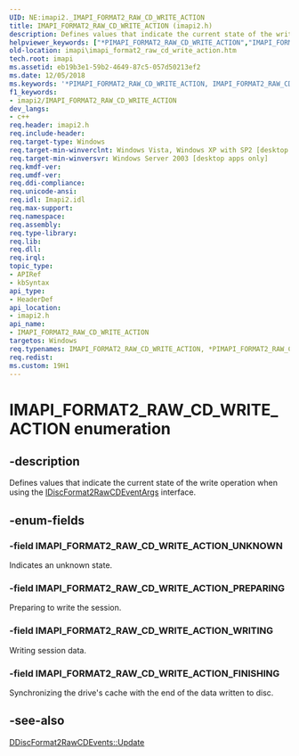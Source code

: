 ```yaml
---
UID: NE:imapi2._IMAPI_FORMAT2_RAW_CD_WRITE_ACTION
title: IMAPI_FORMAT2_RAW_CD_WRITE_ACTION (imapi2.h)
description: Defines values that indicate the current state of the write operation when using the IDiscFormat2RawCDEventArgs interface.
helpviewer_keywords: ["*PIMAPI_FORMAT2_RAW_CD_WRITE_ACTION","IMAPI_FORMAT2_RAW_CD_WRITE_ACTION","IMAPI_FORMAT2_RAW_CD_WRITE_ACTION enumeration [IMAPI]","IMAPI_FORMAT2_RAW_CD_WRITE_ACTION_FINISHING","IMAPI_FORMAT2_RAW_CD_WRITE_ACTION_PREPARING","IMAPI_FORMAT2_RAW_CD_WRITE_ACTION_UNKNOWN","IMAPI_FORMAT2_RAW_CD_WRITE_ACTION_WRITING","PIMAPI_FORMAT2_RAW_CD_WRITE_ACTION","PIMAPI_FORMAT2_RAW_CD_WRITE_ACTION enumeration pointer [IMAPI]","imapi.imapi_format2_raw_cd_write_action","imapi2/IMAPI_FORMAT2_RAW_CD_WRITE_ACTION","imapi2/IMAPI_FORMAT2_RAW_CD_WRITE_ACTION_FINISHING","imapi2/IMAPI_FORMAT2_RAW_CD_WRITE_ACTION_PREPARING","imapi2/IMAPI_FORMAT2_RAW_CD_WRITE_ACTION_UNKNOWN","imapi2/IMAPI_FORMAT2_RAW_CD_WRITE_ACTION_WRITING","imapi2/PIMAPI_FORMAT2_RAW_CD_WRITE_ACTION"]
old-location: imapi\imapi_format2_raw_cd_write_action.htm
tech.root: imapi
ms.assetid: eb19b3e1-59b2-4649-87c5-057d50213ef2
ms.date: 12/05/2018
ms.keywords: '*PIMAPI_FORMAT2_RAW_CD_WRITE_ACTION, IMAPI_FORMAT2_RAW_CD_WRITE_ACTION, IMAPI_FORMAT2_RAW_CD_WRITE_ACTION enumeration [IMAPI], IMAPI_FORMAT2_RAW_CD_WRITE_ACTION_FINISHING, IMAPI_FORMAT2_RAW_CD_WRITE_ACTION_PREPARING, IMAPI_FORMAT2_RAW_CD_WRITE_ACTION_UNKNOWN, IMAPI_FORMAT2_RAW_CD_WRITE_ACTION_WRITING, PIMAPI_FORMAT2_RAW_CD_WRITE_ACTION, PIMAPI_FORMAT2_RAW_CD_WRITE_ACTION enumeration pointer [IMAPI], imapi.imapi_format2_raw_cd_write_action, imapi2/IMAPI_FORMAT2_RAW_CD_WRITE_ACTION, imapi2/IMAPI_FORMAT2_RAW_CD_WRITE_ACTION_FINISHING, imapi2/IMAPI_FORMAT2_RAW_CD_WRITE_ACTION_PREPARING, imapi2/IMAPI_FORMAT2_RAW_CD_WRITE_ACTION_UNKNOWN, imapi2/IMAPI_FORMAT2_RAW_CD_WRITE_ACTION_WRITING, imapi2/PIMAPI_FORMAT2_RAW_CD_WRITE_ACTION'
f1_keywords:
- imapi2/IMAPI_FORMAT2_RAW_CD_WRITE_ACTION
dev_langs:
- c++
req.header: imapi2.h
req.include-header: 
req.target-type: Windows
req.target-min-winverclnt: Windows Vista, Windows XP with SP2 [desktop apps only]
req.target-min-winversvr: Windows Server 2003 [desktop apps only]
req.kmdf-ver: 
req.umdf-ver: 
req.ddi-compliance: 
req.unicode-ansi: 
req.idl: Imapi2.idl
req.max-support: 
req.namespace: 
req.assembly: 
req.type-library: 
req.lib: 
req.dll: 
req.irql: 
topic_type:
- APIRef
- kbSyntax
api_type:
- HeaderDef
api_location:
- imapi2.h
api_name:
- IMAPI_FORMAT2_RAW_CD_WRITE_ACTION
targetos: Windows
req.typenames: IMAPI_FORMAT2_RAW_CD_WRITE_ACTION, *PIMAPI_FORMAT2_RAW_CD_WRITE_ACTION
req.redist: 
ms.custom: 19H1
---
```


# IMAPI_FORMAT2_RAW_CD_WRITE_ACTION enumeration


## -description


Defines values that indicate the current state of the write operation when using the <a href="https://docs.microsoft.com/windows/desktop/api/imapi2/nn-imapi2-idiscformat2rawcdeventargs">IDiscFormat2RawCDEventArgs</a> interface.


## -enum-fields




### -field IMAPI_FORMAT2_RAW_CD_WRITE_ACTION_UNKNOWN

Indicates an unknown state.


### -field IMAPI_FORMAT2_RAW_CD_WRITE_ACTION_PREPARING

Preparing to write the session.


### -field IMAPI_FORMAT2_RAW_CD_WRITE_ACTION_WRITING

Writing session data.


### -field IMAPI_FORMAT2_RAW_CD_WRITE_ACTION_FINISHING

Synchronizing the drive's cache with the end of the data written to disc.


## -see-also




<a href="https://docs.microsoft.com/windows/desktop/api/imapi2/nf-imapi2-ddiscformat2rawcdevents-update">DDiscFormat2RawCDEvents::Update</a>
 

 

